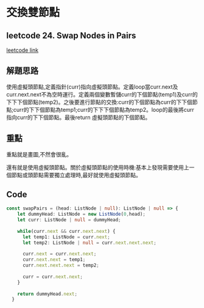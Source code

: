 # 交換雙節點

## leetcode 24. Swap Nodes in Pairs

[leetcode link](https://leetcode.com/problems/swap-nodes-in-pairs/description/)

## 解題思路

使用虛擬頭節點,定義指針(curr)指向虛擬頭節點。定義loop當curr.next及curr.next.next不為空時運行。定義兩個變數暫儲curr的下個節點(temp1)及curr的下下下個節點(temp2)。之後要進行節點的交換:curr的下個節點為curr的下下個節點;curr的下下個節點為temp1;curr的下下下個節點為temp2。loop的最後將curr指向curr的下下個節點。最後return 虛擬頭節點的下個節點。

## 重點

重點就是畫圖,不然會很亂。

還有就是使用虛擬頭節點。關於虛擬頭節點的使用時機:基本上發現需要使用上一個節點或頭節點需要獨立處理時,最好就使用虛擬頭節點。

## Code

```typescript
const swapPairs = (head: ListNode | null): ListNode | null => {
    let dummyHead: ListNode = new ListNode(0,head);
    let curr: ListNode | null = dummyHead;
  
    while(curr.next && curr.next.next) {
      let temp1: ListNode = curr.next;
      let temp2: ListNode | null = curr.next.next.next;
  
      curr.next = curr.next.next;
      curr.next.next = temp1;
      curr.next.next.next = temp2;
  
      curr = curr.next.next;
    }
  
    return dummyHead.next;
  }
```
